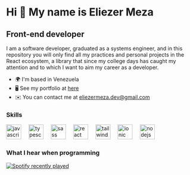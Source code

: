 Hi 👋 My name is Eliezer Meza
=============================

Front-end developer
-------------------

I am a software developer, graduated as a systems engineer, and in this repository you will only find all my practices and personal projects in the React ecosystem, a library that since my college days has caught my attention and to which I want to aim my career as a developer.

* 🌍  I'm based in Venezuela
* 🖥️  See my portfolio at [here](http://eliezermezadev.github.io/portfolio/)
* ✉️  You can contact me at [eliezermeza.dev@gmail.com](mailto:eliezermeza.dev@gmail.com)

### Skills

<div align="left">
  <img src="https://cdn.jsdelivr.net/gh/devicons/devicon/icons/javascript/javascript-original.svg" height="40" alt="javascript logo"  />
  <img width="12" />
  <img src="https://cdn.jsdelivr.net/gh/devicons/devicon/icons/typescript/typescript-original.svg" height="40" alt="typescript logo"  />
  <img width="12" />
  <img src="https://skillicons.dev/icons?i=sass" height="40" alt="sass logo"  />
  <img width="12" />
  <img src="https://cdn.jsdelivr.net/gh/devicons/devicon/icons/react/react-original.svg" height="40" alt="react logo"  />
  <img width="12" />
  <img src="https://skillicons.dev/icons?i=tailwind" height="40" alt="tailwindcss logo"  />
  <img width="12" />
  <img src="https://cdn.simpleicons.org/ionic/3880FF" height="40" alt="ionic logo"  />
  <img width="12" />
  <img src="https://cdn.jsdelivr.net/gh/devicons/devicon/icons/nodejs/nodejs-original.svg" height="40" alt="nodejs logo"  />
</div>

### What I hear when programming

<div align="left">
  <a href="https://open.spotify.com/user/31ega25ohjhax25theqbvptnpcga">
    <img src="https://spotify-recently-played-readme.vercel.app/api?user=31ega25ohjhax25theqbvptnpcga&count=3&unique=true" alt="Spotify recently played"  />
  </a>
</div>
